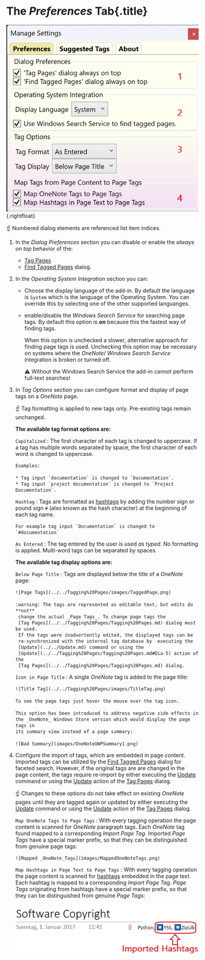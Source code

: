 # The _Preferences_ Tab{.title}

![Preferences Tab](images/PreferencesTab.png){.rightfloat}

:point_up: Numbered dialog elements are referenced list item indices.

1. In the _Dialog Preferences_ section you can disable or enable
   the _always on top_ behavior of the:
   * [Tag Pages](../../Tagging%20Pages/Tagging%20Pages.md)
   * [Find Tagged Pages](../../Search/Finding%20Notes.md) dialog.

2. In the _Operating System Integration_ section you can:
   * Choose the display language of the add-in. By default the language is
     `System` which is the language of the Operating System. You can override
     this by selecting one of the other supported languanges.
      
   * enable/disable the _Windows Search Service_ for searching page tags.
     By default this option is **on** because this the fastest way of finding tags.

     When this option is unchecked a slower, alternative approach for
     finding page tags is used. Unchecking this option may be necessary on systems
     where the _OneNote_/ _Windows Search Service_ integration is broken or turned off.
     
     :warning: Without the Windows Search Service the add-in cannot perform full-text searches!

3. In _Tag Options_ section you can configure format and display
   of page tags on a _OneNote_ page.

   :point_up: Tag formatting is applied to new tags only. Pre-existing tags remain
   unchanged.

   **The available tag format options are:**

   `Capitalized`
   :   The first character of each tag is changed to uppercase. If a
       tag has multiple words separated by space, the first character of each word is
       changed to uppercase.

       Examples:

       * Tag input `documentation` is changed to `Documentation`.
       * Tag input `project documentation` is changed to `Project Documentation`.
   
   `Hashtag`
   :   Tags are formatted as [hashtags](https://en.wikipedia.org/wiki/Hashtag)
       by adding the number sign or pound sign `#` (also known as the hash character)
       at the beginning of each tag name.

       For example tag input `Documentation` is changed to `#documentation`

   `As Entered`
   :   The tag entered by the user is used _as typed_. No formatting is applied.
       Multi-word tags can be separated by spaces.

   **The available tag display options are:**

   `Below Page Title`
   :   Tags are displayed below the title of a _OneNote_ page:

       ![Page Tags](../../Tagging%20Pages/images/TaggedPage.png)

       :warning: The tags are represented as editable text, but edits do **not**
        change the actual _Page Tags_. To change page tags the
        [Tag Pages](../../Tagging%20Pages/Tagging%20Pages.md) dialog must be used.
        If the tags were inadvertently edited, the displayed tags can be
        re-synchronized with the internal tag database by  executing the
        [Update](../../Update.md) command or using the
        [Update](../../Tagging%20Pages/Tagging%20Pages.md#Dia-5) action of the
        [Tag Pages](../../Tagging%20Pages/Tagging%20Pages.md) dialog.

   `Icon in Page Title`
   :   A single _OneNote_ tag is added to the page title:

       ![Title Tag](../../Tagging%20Pages/images/TitleTag.png)

       To see the page tags just hover the mouse over the tag icon.

       This option has been introduced to address negative side effects in
       the _OneNote_ Windows Store version which would display the page tags in
       its summary view instead of a page summary:

       ![Bad Summary](images/OneNoteUWPSummary1.png)
4. Configure the import of tags, which are embedded in
   page content. Imported tags can be utilized by the
   [Find Tagged Pages](../../Search/Finding%20Notes.md) dialog for faceted search.
   However, if the original tags are are changed in the page content, the tags
   require re-import by either executing the [Update](../../Update.md) command or using
   the [Update](../../Tagging%20Pages/Tagging%20Pages.md#Dia-5) action of the
   [Tag Pages](../../Tagging%20Pages/Tagging%20Pages.md) dialog.

   :point_up: Changes to these options do not take effect on existing _OneNote_
   pages until they are tagged again or updated by either executing the
   [Update](../..//Update.md) command or using the
   [Update](../../Tagging%20Pages/Tagging%20Pages.md#Dia-5) action of the
   [Tag Pages](../../Tagging%20Pages/Tagging%20Pages.md) dialog.

   `Map OneNote Tags to Page Tags`
   :   With every tagging operation the page content is scanned for _OneNote_
       paragraph tags. Each _OneNote_ tag found mapped to a corresponding
       _Import Page Tag_. Imported _Page Tags_
       have a special marker prefix, so that they can be distinguished
       from genuine page tags:

       ![Mapped _OneNote_Tags](images/MappedOneNoteTags.png)

   `Map Hashtags in Page Text to Page Tags`
   :    With every tagging operation the page content is scanned for
       [hashtags](https://en.wikipedia.org/wiki/Hashtag) embedded in the page text.
       Each hashtag is mapped to a corresponding _Import Page Tag_.
       _Page Tags_ originating from hashtags have a special marker prefix,
       so that they can be distinguished from genuine _Page Tags_:

      ![Mapped Hashtags](images/MappedHashtags.png)
